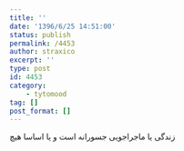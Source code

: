 ```yaml
---
title: ''
date: '1396/6/25 14:51:00'
status: publish
permalink: /4453
author: straxico
excerpt: ''
type: post
id: 4453
category:
    - tytomood
tag: []
post_format: []
---
```

زندگی یا ماجراجویی جسورانه است و یا اساسا هیچ